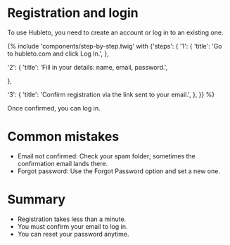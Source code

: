 # Registration and login

To use Hubleto, you need to create an account or log in to an existing one.

{% include 'components/step-by-step.twig' with {'steps': {
  '1': {
    'title': 'Go to hubleto.com and click Log In.',
  },

  '2': {
    'title': 'Fill in your details: name, email, password.',

  },

  '3': {
    'title': 'Confirm registration via the link sent to your email.',
  },
}} %}

Once confirmed, you can log in.

# Common mistakes

  * Email not confirmed: Check your spam folder; sometimes the confirmation email lands there.
  * Forgot password: Use the Forgot Password option and set a new one.

# Summary

  * Registration takes less than a minute.
  * You must confirm your email to log in.
  * You can reset your password anytime.
